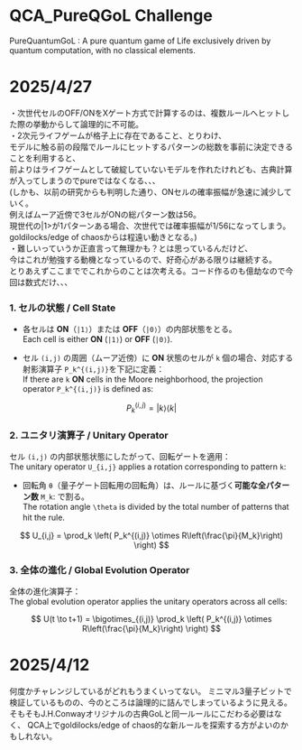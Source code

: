 # QCA_PureQGoL Challenge
PureQuantumGoL : A pure quantum game of Life exclusively driven by quantum computation, with no classical elements.

# 2025/4/27
・次世代セルのOFF/ONをXゲート方式で計算するのは、複数ルールへヒットした際の挙動からして論理的に不可能。  
・2次元ライフゲームが格子上に存在であること、とりわけ、  
  モデルに触る前の段階でルールにヒットするパターンの総数を事前に決定できることを利用すると、  
  前よりはライフゲームとして破綻していないモデルを作れたけれども、古典計算が入ってしまうのでpureではなくなる、、、  
      (しかも、以前の研究からも判明した通り、ONセルの確率振幅が急速に減少していく。    
       例えばムーア近傍で3セルがONの総パターン数は56。  
       現世代の|1>が1パターンある場合、次世代では確率振幅が1/56になってしまう。    
       goldilocks/edge of chaosからは程遠い動きとなる。)   
・難しいっていうか正直言って無理かも？とは思っているんだけど、  
  今はこれが勉強する動機となっているので、好奇心がある限りは継続する。  
  とりあえずここまででこれからのことは次考える。コード作るのも億劫なので今回は数式だけ、、、  

### 1. セルの状態 / Cell State
- 各セルは **ON**（`|1⟩`）または **OFF**（`|0⟩`）の内部状態をとる。  
  Each cell is either **ON** (`|1⟩`) or **OFF** (`|0⟩`).
  
- セル `(i,j)` の周囲（ムーア近傍）に **ON** 状態のセルが `k` 個の場合、対応する射影演算子 `P_k^{(i,j)}`を下記に定義：  
  If there are `k` **ON** cells in the Moore neighborhood, the projection operator `P_k^{(i,j)}` is defined as:

$$
P_k^{(i,j)} = |k\rangle \langle k|
$$

### 2. ユニタリ演算子 / Unitary Operator
セル `(i,j)` の内部状態状態にしたがって、回転ゲートを適用：  
The unitary operator `U_{i,j}` applies a rotation corresponding to pattern `k`:
- 回転角 `θ`（量子ゲート回転用の回転角）は、ルールに基づく**可能な全パターン数** `M_k`: で割る。  
  The rotation angle `\theta` is divided by the total number of patterns that hit the rule.　　

$$
U_{i,j} = \prod_k \left( P_k^{(i,j)} \otimes R\left(\frac{\pi}{M_k}\right) \right)
$$
  
### 3. 全体の進化 / Global Evolution Operator

全体の進化演算子：  
The global evolution operator applies the unitary operators across all cells:

$$
U(t \to t+1) = \bigotimes_{(i,j)} \prod_k \left( P_k^{(i,j)} \otimes R\left(\frac{\pi}{M_k}\right) \right)
$$


# 2025/4/12
何度かチャレンジしているがどれもうまくいってない。
ミニマル3量子ビットで検証しているものの、今のところは論理的に詰んでしまっているように見える。
そもそもJ.H.Conwayオリジナルの古典GoLと同一ルールにこだわる必要はなく、
QCA上でgoldilocks/edge of chaos的な新ルールを探索する方がよいのかもしれない。
